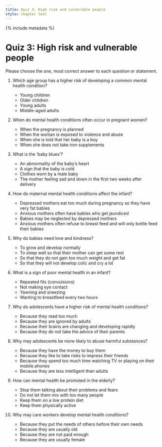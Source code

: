 ```yaml
---
title: Quiz 3. High risk and vulnerable people
style: chapter test
---
```


{% include metadata %}

# Quiz 3: High risk and vulnerable people

Please choose the *one*, most correct answer to each question or statement.

1.	Which age group has a higher risk of developing a common mental health condition?
    +	Young children
    -	Older children
    -	Young adults
    -	Middle-aged adults

2.	When do mental health conditions often occur in pregnant women?
    -	When the pregnancy is planned
    +	When the woman is exposed to violence and abuse
    -	When she is told that her baby is a boy
    -	When she does not take iron supplements

3.	What is the ‘baby blues’?
    -	An abnormality of the baby’s heart
    -	A sign that the baby is cold
    -	Clothes worn by a male baby
    +	The mother feeling sad and down in the first two weeks after delivery

4.	How do maternal mental health conditions affect the infant?
    -	Depressed mothers eat too much during pregnancy so they have very fat babies
    -	Anxious mothers often have babies who get jaundiced
    +	Babies may be neglected by depressed mothers
    -	Anxious mothers often refuse to breast feed and will only bottle feed their babies

5.	Why do babies need love and kindness?
    +	To grow and develop normally
    -	To sleep well so that their mother can get some rest
    -	So that they do not gain too much weight and get fat
    -	So that they will not develop colic and cry a lot

6.	What is a sign of poor mental health in an infant?
    -	Repeated fits (convulsions)
    +	Not making eye contact
    -	Yawning and sneezing
    -	Wanting to breastfeed every two hours

7.	Why do adolescents have a higher risk of mental health conditions?
    -	Because they read too much
    -	Because they are ignored by adults
    +	Because their brains are changing and developing rapidly
    -	Because they do not take the advice of their parents

8.	Why may adolescents be more likely to abuse harmful substances?
    -	Because they have the money to buy them
    +	Because they like to take risks to impress their friends
    -	Because they spend too much time watching TV or playing on their mobile phones
    -	Because they are less intelligent than adults

9.	How can mental health be promoted in the elderly?
    -	Stop them talking about their problems and fears
    -	Do not let them mix with too many people
    -	Keep them on a low protein diet
    +	Keep them physically active

10.	Why may care workers develop mental health conditions?
    +	Because they put the needs of others before their own needs
    -	Because they are usually old
    -	Because they are not paid enough
    -	Because they are usually female
